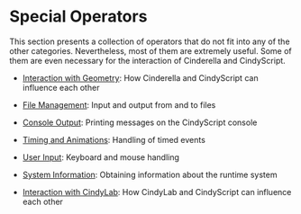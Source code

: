 # Special Operators

This section presents a collection of operators that do not fit into any of the other categories.
Nevertheless, most of them are extremely useful.
Some of them are even necessary for the interaction of Cinderella and CindyScript.

-   [Interaction with Geometry](Interaction_with_Geometry.md): How Cinderella and CindyScript can influence each other

-   [File Management](File_Management.md): Input and output from and to files

-   [Console Output](Console_Output.md): Printing messages on the CindyScript console

-   [Timing and Animations](Timing_and_Animations.md): Handling of timed events

-   [User Input](User_Input.md): Keyboard and mouse handling

-   [System Information](System_Information.md): Obtaining information about the runtime system

-   [Interaction with CindyLab](Interaction_with_CindyLab.md): How CindyLab and CindyScript can influence each other
